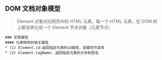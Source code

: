 ## DOM 文档对象模型

> Element 对象对应网页中的 HTML 元素。每一个 HTML 元素，在 DOM 树上都会转化成一个 Element 节点对象（元素节点）

```
### 实例属性
#### 元素特性的相关属性
* (1) Element.id:返回指定元素的id属性，该属性可读写
* (2) Element.tagName: 返回指定元素的大写标签名
```
